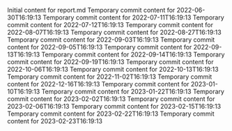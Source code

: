 Initial content for report.md
Temporary commit content for 2022-06-30T16:19:13
Temporary commit content for 2022-07-11T16:19:13
Temporary commit content for 2022-07-12T16:19:13
Temporary commit content for 2022-08-07T16:19:13
Temporary commit content for 2022-08-27T16:19:13
Temporary commit content for 2022-09-03T16:19:13
Temporary commit content for 2022-09-05T16:19:13
Temporary commit content for 2022-09-13T16:19:13
Temporary commit content for 2022-09-14T16:19:13
Temporary commit content for 2022-09-19T16:19:13
Temporary commit content for 2022-10-06T16:19:13
Temporary commit content for 2022-10-13T16:19:13
Temporary commit content for 2022-11-02T16:19:13
Temporary commit content for 2022-12-16T16:19:13
Temporary commit content for 2023-01-10T16:19:13
Temporary commit content for 2023-01-22T16:19:13
Temporary commit content for 2023-02-02T16:19:13
Temporary commit content for 2023-02-06T16:19:13
Temporary commit content for 2023-02-15T16:19:13
Temporary commit content for 2023-02-22T16:19:13
Temporary commit content for 2023-02-23T16:19:13
